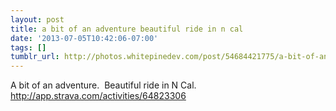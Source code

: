 ```yaml
---
layout: post
title: a bit of an adventure beautiful ride in n cal
date: '2013-07-05T10:42:06-07:00'
tags: []
tumblr_url: http://photos.whitepinedev.com/post/54684421775/a-bit-of-an-adventure-beautiful-ride-in-n-cal
---
```

A bit of an adventure.  Beautiful ride in N Cal.  http://app.strava.com/activities/64823306
